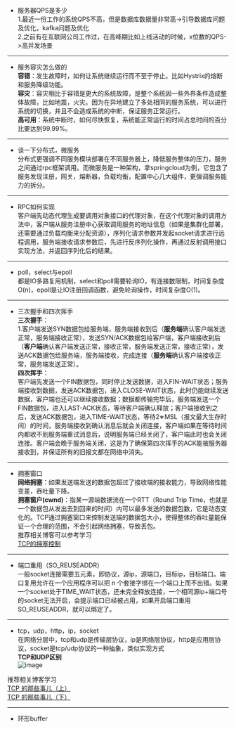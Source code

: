 
* 服务器QPS是多少\
1.最近一份工作的系统QPS不高，但是数据库数据量非常高->引导数据库问题及优化，kafka问题及优化\
2.之前有在互联网公司工作过，在高峰期比如上线活动的时候，x位数的QPS->高并发场景

----------

* 服务容灾怎么做的\
**容错**：发生故障时，如何让系统继续运行而不至于停止。比如Hystrix的熔断和服务降级功能。\
**容灾**：容灾相比于容错是更大的系统故障，是整个系统因一些外界条件造成整体故障，比如地震，火灾。因为在异地建立了多处相同的服务系统，可以进行系统的切换，并且不会造成系统的中断，保证服务正常运行。\
**高可用**：系统中断时，如何尽快恢复，系统能正常运行的时间占总时间的百分比要达到99.99%。

----------

* 谈一下分布式，微服务\
分布式更强调不同服务模块部署在不同服务器上，降低服务整体的压力，服务之间通过rpc框架调用。而微服务是一种架构，拿springcloud为例，它包含了服务发现注册，网关，熔断器，负载均衡，配置中心几大组件，更强调服务能力的拆分。

----------

* RPC如何实现\
客户端先动态代理生成要调用对象接口的代理对象，在这个代理对象的调用方法中，客户端从服务注册中心获取调用服务的地址信息（如果是集群化部署，还需要通过负载均衡来分配资源），序列化请求参数并发起socket请求进行远程调用，服务端接收请求参数后，先进行反序列化操作，再通过反射调用接口实现方法，并返回序列化后的结果。

----------

* poll，select与epoll\
都是IO多路复用机制，select和poll需要轮询IO，有连接数限制，时间复杂度O(n)，epoll是让IO注册回调函数，避免轮询操作，时间复杂度O(1)。

----------

* 三次握手和四次挥手\
**三次握手**：\
1.客户端发送SYN数据包给服务端，服务端接收到后（**服务端**确认客户端发送正常，服务端接收正常），发送SYN/ACK数据包给客户端，客户端接收到后（**客户端**确认客户端发送正常，接收正常，服务端发送正常，接收正常），发送ACK数据包给服务端，服务端接收，完成连接（**服务端**确认客户端接收正常，服务端发送正常）。\
**四次挥手**：\
客户端先发送一个FIN数据包，同时停止发送数据，进入FIN-WAIT状态；服务端接收到数据，发送ACK数据包，进入CLOSE-WAIT状态，此时仍能继续发送数据，客户端也还可以继续接收数据；数据都传输完毕后，服务端发送一个FIN数据包，进入LAST-ACK状态，等待客户端确认释放；客户端接收到之后，发送ACK数据包，进入TIME-WAIT状态，等待2∗MSL（报文最大生存时间）的时间，服务端接收到确认消息后就会关闭连接，客户端如果在等待时间内都收不到服务端重试消息后，说明服务端已经关闭了，客户端此时也会关闭连接。客户端会晚于服务端关闭，这是为了确保第四次挥手的ACK能被服务器接收到，并保证所有的旧报文都在网络中消失。

----------

* 拥塞窗口\
**网络拥塞**：如果发送端发送的数据包超过了接收端的接收能力，导致网络性能变差，吞吐量下降。\
**拥塞窗户(cwnd)**：指某一源端数据流在一个RTT（Round Trip Time，也就是一个数据包从发出去到回来的时间）内可以最多发送的数据包数，它是动态变化的。TCP通过拥塞窗口来控制发送端的数据包大小，使得整体的吞吐量能保证一个合理的范围，不会引起网络拥塞，导致丢包。\
推荐相关博客可以参考学习\
[TCP的拥塞控制](https://www.huaweicloud.com/articles/912cb7c3b49f2a5bc792a140bb4d7a87.html)

----------

* 端口重用（SO_REUSEADDR）\
一般socket连接需要五元素，即协议，源ip，源端口，目标ip，目标端口。端口复用允许在一个应用程序可以把 n 个套接字绑在一个端口上而不出错。如果一个socket处于TIME_WAIT状态，还未完全释放连接，一个相同源ip+端口号的socket无法开启，会提示端口已经被占用，如果开启端口重用SO_REUSEADDR，就可以绑定了。

----------

* tcp，udp，http，ip，socket\
在网络分层中，tcp和udp是传输层协议，ip是网络层协议，http是应用层协议，socket是tcp/udp协议的一种抽象，类似实现方式\
**TCP和UDP区别**\
![image](https://user-images.githubusercontent.com/31581862/131347375-4c3eccb3-eff2-4353-a402-7c3f843b8d8f.png)

推荐相关博客学习\
[TCP 的那些事儿（上）](https://coolshell.cn/articles/11564.html)\
[TCP 的那些事儿（下）](https://coolshell.cn/articles/11609.html)

----------

* 环形buffer

